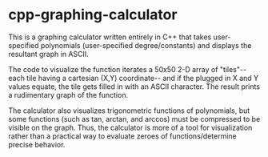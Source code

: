 # cpp-graphing-calculator

This is a graphing calculator written entirely in C++ that takes user-specified polynomials (user-specified degree/constants) and displays the resultant graph in ASCII.

The code to visualize the function iterates a 50x50 2-D array of "tiles"-- each tile having a cartesian (X,Y) coordinate-- and if the plugged in X and Y values equate, the tile gets filled in with an ASCII character. The result prints a rudimentary graph of the function.

The calculator also visualizes trigonometric functions of polynomials, but some functions (such as tan, arctan, and arccos) must be compressed to be visible on the graph. Thus, the calculator is more of a tool for visualization rather than a practical way to evaluate zeroes of functions/determine precise behavior.
